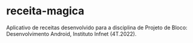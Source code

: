 # receita-magica
Aplicativo de receitas desenvolvido para a disciplina de Projeto de Bloco: Desenvolvimento Android, Instituto Infnet (4T.2022).
